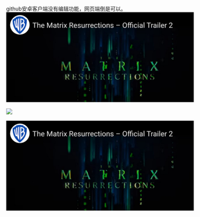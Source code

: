 github安卓客户端没有编辑功能，网页端倒是可以。
![](mmexport1640008848813.jpg)

![](/mmexport1640008848813.jpg)

![](./mmexport1640008848813.jpg)
